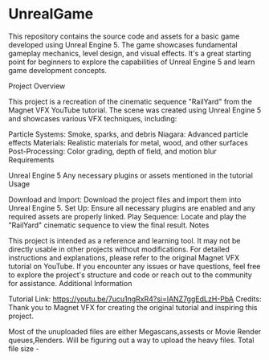 # UnrealGame
This repository contains the source code and assets for a basic game developed using Unreal Engine 5. The game showcases fundamental gameplay mechanics, level design, and visual effects. It's a great starting point for beginners to explore the capabilities of Unreal Engine 5 and learn game development concepts.


Project Overview

This project is a recreation of the cinematic sequence "RailYard" from the Magnet VFX YouTube tutorial. The scene was created using Unreal Engine 5 and showcases various VFX techniques, including:

Particle Systems: Smoke, sparks, and debris
Niagara: Advanced particle effects
Materials: Realistic materials for metal, wood, and other surfaces
Post-Processing: Color grading, depth of field, and motion blur
Requirements

Unreal Engine 5
Any necessary plugins or assets mentioned in the tutorial
Usage

Download and Import: Download the project files and import them into Unreal Engine 5.
Set Up: Ensure all necessary plugins are enabled and any required assets are properly linked.
Play Sequence: Locate and play the "RailYard" cinematic sequence to view the final result.
Notes

This project is intended as a reference and learning tool. It may not be directly usable in other projects without modifications.
For detailed instructions and explanations, please refer to the original Magnet VFX tutorial on YouTube.
If you encounter any issues or have questions, feel free to explore the project's structure and code or reach out to the community for assistance.
Additional Information

Tutorial Link: https://youtu.be/7ucu1ngRxR4?si=lANZ7ggEdLzH-PbA
Credits: Thank you to Magnet VFX for creating the original tutorial and inspiring this project.

Most of the unuploaded files are either Megascans,assests or Movie Render queues,Renders.
Will be figuring out a way to upload the heavy files.
Total file size -  
